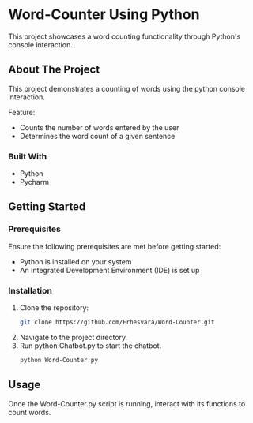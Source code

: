 # Word-Counter Using Python

This project showcases a word counting functionality through Python's console interaction.

## About The Project

This project demonstrates a counting of words using the python console interaction.

Feature:
* Counts the number of words entered by the user
* Determines the word count of a given sentence

### Built With
* Python 
* Pycharm


## Getting Started

### Prerequisites
Ensure the following prerequisites are met before getting started:

* Python is installed on your system
* An Integrated Development Environment (IDE) is set up


### Installation
1. Clone the repository:
   ```sh
   git clone https://github.com/Erhesvara/Word-Counter.git
   ```
3. Navigate to the project directory.
4. Run python Chatbot.py to start the chatbot.
   ```sh
   python Word-Counter.py
   ```

## Usage
Once the Word-Counter.py script is running, interact with its functions to count words.
